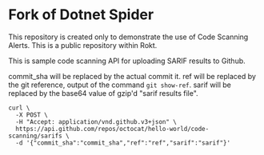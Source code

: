# Fork of Dotnet Spider

This repository is created only to demonstrate the use of Code Scanning Alerts. This is a public repository within Rokt. 

This is sample code scanning API for uploading SARIF results to Github.

commit_sha will be replaced by the actual commit it. 
ref will be replaced by the git reference, output of the command ```git show-ref```. 
sarif will be replaced by the base64 value of gzip'd "sarif results file".

```
curl \
  -X POST \
  -H "Accept: application/vnd.github.v3+json" \
  https://api.github.com/repos/octocat/hello-world/code-scanning/sarifs \
  -d '{"commit_sha":"commit_sha","ref":"ref","sarif":"sarif"}'

```